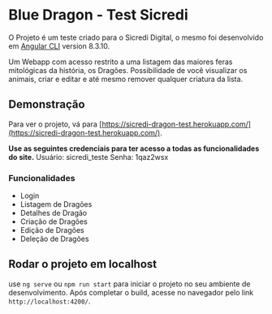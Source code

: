 
# Blue Dragon - Test Sicredi

  

O Projeto é um teste criado para o Sicredi Digital, o mesmo foi desenvolvido em [Angular CLI](https://github.com/angular/angular-cli) version 8.3.10.

Um Webapp com acesso restrito a uma listagem das maiores feras mitológicas da história, os Dragões.
Possibilidade de você visualizar os animais, criar e editar e até mesmo remover qualquer criatura da lista.

  

## Demonstração

  

Para ver o projeto, vá para [https://sicredi-dragon-test.herokuapp.com/](https://sicredi-dragon-test.herokuapp.com/).

  

**Use as seguintes credenciais para ter acesso a todas as funcionalidades do site.**
Usuário: sicredi_teste
Senha: 1qaz2wsx

  
### Funcionalidades
* Login
* Listagem de Dragões
* Detalhes de Dragão
* Criação de Dragões
* Edição de Dragões
* Deleção de Dragões


## Rodar o projeto em localhost

  
use `ng serve` ou `npm run start` para iniciar o projeto no seu ambiente de desenvolvimento. Após completar o build, acesse no navegador pelo link `http://localhost:4200/`. 
